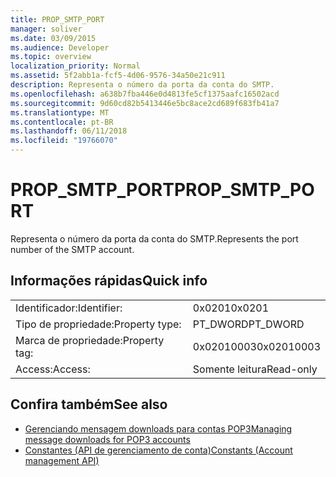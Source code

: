 ```yaml
---
title: PROP_SMTP_PORT
manager: soliver
ms.date: 03/09/2015
ms.audience: Developer
ms.topic: overview
localization_priority: Normal
ms.assetid: 5f2abb1a-fcf5-4d06-9576-34a50e21c911
description: Representa o número da porta da conta do SMTP.
ms.openlocfilehash: a638b7fba446e0d4813fe5cf1375aafc16502acd
ms.sourcegitcommit: 9d60cd82b5413446e5bc8ace2cd689f683fb41a7
ms.translationtype: MT
ms.contentlocale: pt-BR
ms.lasthandoff: 06/11/2018
ms.locfileid: "19766070"
---
```

# <a name="propsmtpport"></a><span data-ttu-id="1b6e9-103">PROP_SMTP_PORT</span><span class="sxs-lookup"><span data-stu-id="1b6e9-103">PROP_SMTP_PORT</span></span>

<span data-ttu-id="1b6e9-104">Representa o número da porta da conta do SMTP.</span><span class="sxs-lookup"><span data-stu-id="1b6e9-104">Represents the port number of the SMTP account.</span></span>
  
## <a name="quick-info"></a><span data-ttu-id="1b6e9-105">Informações rápidas</span><span class="sxs-lookup"><span data-stu-id="1b6e9-105">Quick info</span></span>

|||
|:-----|:-----|
|<span data-ttu-id="1b6e9-106">Identificador:</span><span class="sxs-lookup"><span data-stu-id="1b6e9-106">Identifier:</span></span>  <br/> |<span data-ttu-id="1b6e9-107">0x0201</span><span class="sxs-lookup"><span data-stu-id="1b6e9-107">0x0201</span></span>  <br/> |
|<span data-ttu-id="1b6e9-108">Tipo de propriedade:</span><span class="sxs-lookup"><span data-stu-id="1b6e9-108">Property type:</span></span>  <br/> |<span data-ttu-id="1b6e9-109">PT_DWORD</span><span class="sxs-lookup"><span data-stu-id="1b6e9-109">PT_DWORD</span></span>  <br/> |
|<span data-ttu-id="1b6e9-110">Marca de propriedade:</span><span class="sxs-lookup"><span data-stu-id="1b6e9-110">Property tag:</span></span>  <br/> |<span data-ttu-id="1b6e9-111">0x02010003</span><span class="sxs-lookup"><span data-stu-id="1b6e9-111">0x02010003</span></span>  <br/> |
|<span data-ttu-id="1b6e9-112">Access:</span><span class="sxs-lookup"><span data-stu-id="1b6e9-112">Access:</span></span>  <br/> |<span data-ttu-id="1b6e9-113">Somente leitura</span><span class="sxs-lookup"><span data-stu-id="1b6e9-113">Read-only</span></span>  <br/> |
   
## <a name="see-also"></a><span data-ttu-id="1b6e9-114">Confira também</span><span class="sxs-lookup"><span data-stu-id="1b6e9-114">See also</span></span>

- [<span data-ttu-id="1b6e9-115">Gerenciando mensagem downloads para contas POP3</span><span class="sxs-lookup"><span data-stu-id="1b6e9-115">Managing message downloads for POP3 accounts</span></span>](managing-message-downloads-for-pop3-accounts.md) 
- [<span data-ttu-id="1b6e9-116">Constantes (API de gerenciamento de conta)</span><span class="sxs-lookup"><span data-stu-id="1b6e9-116">Constants (Account management API)</span></span>](constants-account-management-api.md)

